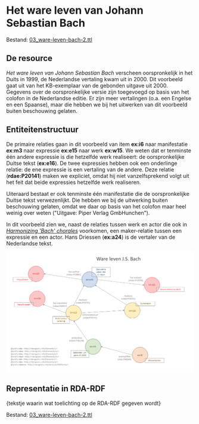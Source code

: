 # Het ware leven van Johann Sebastian Bach

Bestand: [03_ware-leven-bach-2.ttl](03_ware-leven-bach-2.ttl)

## De resource

_Het ware leven van Johann Sebastian Bach_ verscheen oorspronkelijk in het Duits in 1999, de Nederlandse vertaling kwam uit in 2000. Dit voorbeeld gaat uit van het KB-exemplaar van de gebonden uitgave uit 2000. Gegevens over de oorspronkelijke versie zijn toegevoegd op basis van het colofon in de Nederlandse editie. Er zijn meer vertalingen (o.a. een Engelse en een Spaanse), maar die hebben we bij het uitwerken van dit voorbeeld buiten beschouwing gelaten.

## Entiteitenstructuur

De primaire relaties gaan in dit voorbeeld van item **ex:i6** naar manifestatie **ex:m3** naar expressie **ex:e15** naar werk **ex:w15**. We weten dat er tenminste één andere expressie is die hetzelfde werk realiseert: de oorspronkelijke Duitse tekst (**ex:e16**). De twee expressies hebben ook een onderlinge relatie: de ene expressie is een vertaling van de andere. Deze relatie (**rdae:P20141**) maken we expliciet, omdat hij niet vanzelfsprekend volgt uit het feit dat beide expressies hetzelfde werk realiseren.

Uiteraard bestaat er ook tenminste één manifestatie die de oorspronkelijke Duitse tekst verwezenlijkt. Die hebben we bij de uitwerking buiten beschouwing gelaten, omdat we daar op basis van het colofon maar heel weinig over weten ("Uitgave: Piper Verlag GmbHunchen").

In dit voorbeeld zien we, naast de relaties tussen werk en actor die ook in [_Harmonizing 'Bach' chorales_](02_harmonizing-bach.md) voorkomen, een maker-relatie tussen een expressie en een actor. Hans Driessen (**ex:a24**) is de vertaler van de Nederlandse tekst.

![Visualisatie Structuur](../../assets/03_ware-leven-bach_rda-rdf_visualisaties.png)

## Representatie in RDA-RDF

{tekstje waarin wat toelichting op de RDA-RDF gegeven wordt} 

Bestand: [03_ware-leven-bach-2.ttl](03_ware-leven-bach-2.ttl)
